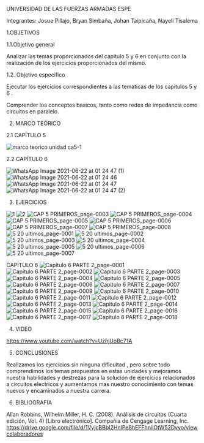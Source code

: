 UNIVERSIDAD DE LAS FUERZAS ARMADAS ESPE

Integrantes: Josue Pillajo, Bryan Simbaña, Johan Taipicaña, Nayeli Tisalema

1.OBJETIVOS

1.1.Objetivo general

Analizar las temas proporcionados del capitulo 5 y 6  en conjunto con la realización  de los ejercicios proporcionados del mismo.

1.2. Objetivo especifico

Ejecutar los ejercicios  correspondientes a las tematicas de los capitulos 5 y 6 . 

Comprender los  conceptos basicos, tanto como redes de impedancia como circuitos en paralelo.

2. MARCO TEÓRICO

2.1 CAPÍTULO 5

![marco teorico unidad ca5-1](https://user-images.githubusercontent.com/84783236/122920755-58af4980-d327-11eb-8d58-48a741f09fc2.png)


2.2 CAPÍTULO 6

![WhatsApp Image 2021-06-22 at 01 24 47 (1)](https://user-images.githubusercontent.com/84783236/122878434-62bc5280-d2fd-11eb-8eb0-6f48b108b2d9.jpeg)
![WhatsApp Image 2021-06-22 at 01 24 46](https://user-images.githubusercontent.com/84783236/122878467-69e36080-d2fd-11eb-84fe-3cc1eb4e7566.jpeg)
![WhatsApp Image 2021-06-22 at 01 24 47](https://user-images.githubusercontent.com/84783236/122878483-6e0f7e00-d2fd-11eb-9ea9-bdb809e3d665.jpeg)
![WhatsApp Image 2021-06-22 at 01 24 47 (2)](https://user-images.githubusercontent.com/84783236/122878736-b169ec80-d2fd-11eb-96ec-1cfb185d2c78.jpeg)


3. EJERCICIOS

![1](https://user-images.githubusercontent.com/84783236/122872051-8380aa00-d2f5-11eb-8836-32e21d3c2058.jpg)
![2](https://user-images.githubusercontent.com/84783236/122872055-84194080-d2f5-11eb-83e8-8eee74f273b6.jpg)
![CAP 5 PRIMEROS_page-0003](https://user-images.githubusercontent.com/84783236/122872056-84b1d700-d2f5-11eb-8f61-cc34e63fec30.jpg)
![CAP 5 PRIMEROS_page-0004](https://user-images.githubusercontent.com/84783236/122872057-854a6d80-d2f5-11eb-8837-8dbbcf58715a.jpg)
![CAP 5 PRIMEROS_page-0005](https://user-images.githubusercontent.com/84783236/122872058-854a6d80-d2f5-11eb-9446-772404df54e6.jpg)
![CAP 5 PRIMEROS_page-0006](https://user-images.githubusercontent.com/84783236/122872059-85e30400-d2f5-11eb-8402-010044ba5cdd.jpg)
![CAP 5 PRIMEROS_page-0007](https://user-images.githubusercontent.com/84783236/122872060-85e30400-d2f5-11eb-9dd2-4a90c0fe03c4.jpg)
![CAP 5 PRIMEROS_page-0008](https://user-images.githubusercontent.com/84783236/122872061-867b9a80-d2f5-11eb-9232-1003dca166f3.jpg)
![5 20 ultimos_page-0001](https://user-images.githubusercontent.com/84783236/122879505-95b31600-d2fe-11eb-8f61-831a0258b40a.jpg)
![5 20 ultimos_page-0002](https://user-images.githubusercontent.com/84783236/122879508-964bac80-d2fe-11eb-95d1-d51f1e653e2a.jpg)
![5 20 ultimos_page-0003](https://user-images.githubusercontent.com/84783236/122879509-964bac80-d2fe-11eb-9b0f-6f2f7ee19788.jpg)
![5 20 ultimos_page-0004](https://user-images.githubusercontent.com/84783236/122879510-96e44300-d2fe-11eb-871d-096cefcb20a0.jpg)
![5 20 ultimos_page-0005](https://user-images.githubusercontent.com/84783236/122879513-96e44300-d2fe-11eb-915d-96d7bf96d9d5.jpg)
![5 20 ultimos_page-0006](https://user-images.githubusercontent.com/84783236/122879514-96e44300-d2fe-11eb-9b39-778b0643ee20.jpg)
![5 20 ultimos_page-0007](https://user-images.githubusercontent.com/84783236/122879516-977cd980-d2fe-11eb-9f51-a917d0b83582.jpg)

CAPÍTULO 6
![Capitulo 6 PARTE 2_page-0001](https://user-images.githubusercontent.com/84783236/122879151-32c17f00-d2fe-11eb-8113-66e4d03fbbc3.jpg)
![Capitulo 6 PARTE 2_page-0002](https://user-images.githubusercontent.com/84783236/122878008-dd38a280-d2fc-11eb-98e8-e26b907a2385.jpg)
![Capitulo 6 PARTE 2_page-0003](https://user-images.githubusercontent.com/84783236/122878013-ddd13900-d2fc-11eb-9380-fc2e68403076.jpg)
![Capitulo 6 PARTE 2_page-0004](https://user-images.githubusercontent.com/84783236/122878015-ddd13900-d2fc-11eb-9162-c503e053aae2.jpg)
![Capitulo 6 PARTE 2_page-0005](https://user-images.githubusercontent.com/84783236/122878016-ddd13900-d2fc-11eb-8bad-b3a061ef76ce.jpg)
![Capitulo 6 PARTE 2_page-0006](https://user-images.githubusercontent.com/84783236/122878018-de69cf80-d2fc-11eb-914a-9bf601d1b678.jpg)
![Capitulo 6 PARTE 2_page-0007](https://user-images.githubusercontent.com/84783236/122878020-df026600-d2fc-11eb-94ad-6cbef3e69195.jpg)
![Capitulo 6 PARTE 2_page-0009](https://user-images.githubusercontent.com/84783236/122878021-df026600-d2fc-11eb-97d4-81afd0580480.jpg)
![Capitulo 6 PARTE 2_page-0010](https://user-images.githubusercontent.com/84783236/122878022-df026600-d2fc-11eb-9898-13de29913138.jpg)
![Capitulo 6 PARTE 2_page-0011](https://user-images.githubusercontent.com/84783236/122878023-df9afc80-d2fc-11eb-8b85-973171a522be.jpg)
![Capitulo 6 PARTE 2_page-0012](https://user-images.githubusercontent.com/84783236/122878025-df9afc80-d2fc-11eb-879d-50e73267c851.jpg)
![Capitulo 6 PARTE 2_page-0013](https://user-images.githubusercontent.com/84783236/122878026-df9afc80-d2fc-11eb-889a-ce2389a9b008.jpg)
![Capitulo 6 PARTE 2_page-0014](https://user-images.githubusercontent.com/84783236/122878027-e0339300-d2fc-11eb-99c1-4a7d82b9c266.jpg)
![Capitulo 6 PARTE 2_page-0015](https://user-images.githubusercontent.com/84783236/122878030-e0339300-d2fc-11eb-87fb-83414f565b6d.jpg)
![Capitulo 6 PARTE 2_page-0016](https://user-images.githubusercontent.com/84783236/122878031-e0cc2980-d2fc-11eb-8732-72723b671ad2.jpg)
![Capitulo 6 PARTE 2_page-0017](https://user-images.githubusercontent.com/84783236/122878033-e0cc2980-d2fc-11eb-8573-65127adc9ca9.jpg)
![Capitulo 6 PARTE 2_page-0018](https://user-images.githubusercontent.com/84783236/122878035-e0cc2980-d2fc-11eb-8249-96be3ab9b85d.jpg)

4. VIDEO

https://www.youtube.com/watch?v=UzhjUoBc71A

5. CONCLUSIONES

Realizamos los ejercicios sin ninguna dificultad , pero sobre todo comprendimos los temas propuestos en estas unidades y mejoramos nuestra habilidades y destrezas para  la solución de ejercicios  relacionados a circuitos electricos  y  aumentamos mas nuestro conocimiento con temas nuevos y encaminados a nuestra carrera.

6. BIBLIOGRAFIA

Allan Robbins, Wilhelm Miller, H. C. (2008). Análisis de circuitos (Cuarta edición, Vol. 4) [Libro electrónico]. Compañia de Cengage Learning, Inc. https://drive.google.com/file/d/1VyjcBBbI2HnIPe8hEFFhniiOtW52Dvyo/viewcolaboradores
